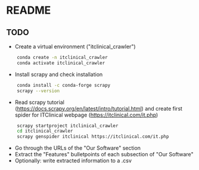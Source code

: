 # README

## TODO

- Create a virtual environment ("itclinical_crawler")
```sh
    conda create -n itclinical_crawler
    conda activate itclinical_crawler
```
- Install scrapy and check installation
```sh
    conda install -c conda-forge scrapy
    scrapy --version
```
- Read scrapy tutorial (https://docs.scrapy.org/en/latest/intro/tutorial.html) and create first spider for ITClinical webpage (https://itclinical.com/it.php)
```sh
    scrapy startproject itclinical_crawler
    cd itclinical_crawler
    scrapy genspider itclinical https://itclinical.com/it.php
```
- Go through the URLs of the "Our Software" section
- Extract the "Features" bulletpoints of each subsection of "Our Software"
- Optionally: write extracted information to a .csv